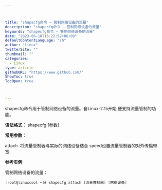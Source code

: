 ```yaml
---



title: "shapecfg命令 – 管制网络设备的流量"
description: "shapecfg命令 – 管制网络设备的流量"
keywords: "shapecfg命令 – 管制网络设备的流量"
date: "2023-06-18T16:22:52+08:00"
defaultContentLanguage: "zh"
author: "Linux"
twitterSite: ""
thumbnail: ""
categories:
  - Linux
type: article
githubURL: "https://www.github.com/"
ShowToc: true
TocOpen: true



---
```


shapecfg命令用于管制网络设备的流量。自Linux-2.15开始,便支持流量管制的功能。

**语法格式：** shapecfg [参数]

**常用参数：**

attach  将流量管制器与实际的网络设备结合 speed设置流量管制器的对外传输带宽

**参考实例**

管制网络设备的流量：

```
[root@linuxcool ~]# shapecfg attach [流量管制器] [网络设备]
```